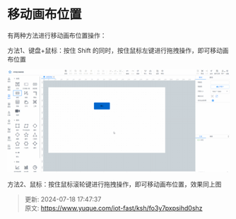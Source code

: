 # 移动画布位置

<font style="color:rgb(51, 51, 51);">有两种方法进行移动画布位置操作：</font>

<font style="color:rgb(51, 51, 51);">方法1、键盘+鼠标：按住 Shift 的同时，按住鼠标左键进行拖拽操作，即可移动画布位置</font>

![1721295759407-5e4288b4-fb36-4b3d-80fc-64461bd9724e.gif](./img/yYWuW6nKN8iH30qN/1721295759407-5e4288b4-fb36-4b3d-80fc-64461bd9724e-260165.gif)

<font style="color:rgb(51, 51, 51);">方法2、鼠标：按住鼠标滚轮键进行拖拽操作，即可移动画布位置，效果同上图</font>







> 更新: 2024-07-18 17:47:37  
> 原文: <https://www.yuque.com/iot-fast/ksh/fo3y7pxpsihd0shz>